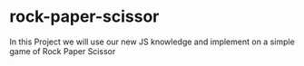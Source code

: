 # rock-paper-scissor
In this Project we will use our new JS knowledge and implement on a simple game of Rock Paper Scissor